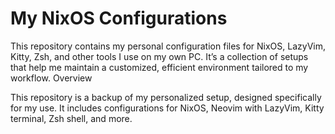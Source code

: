 # My NixOS Configurations

This repository contains my personal configuration files for NixOS, LazyVim, Kitty, Zsh, and other tools I use on my own PC. It’s a collection of setups that help me maintain a customized, efficient environment tailored to my workflow.
Overview

This repository is a backup of my personalized setup, designed specifically for my use. It includes configurations for NixOS, Neovim with LazyVim, Kitty terminal, Zsh shell, and more.